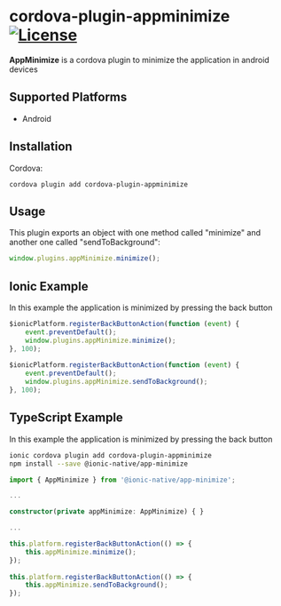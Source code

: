 # cordova-plugin-appminimize [![License](https://img.shields.io/github/license/tomloprod/cordova-plugin-appminimize.svg)](http://www.opensource.org/licenses/mit-license.php)

**AppMinimize** is a cordova plugin to minimize the application in android devices

## Supported Platforms

- Android

## Installation

Cordova:

    cordova plugin add cordova-plugin-appminimize

## Usage

This plugin exports an object with one method called "minimize" and another one called "sendToBackground":

```javascript
window.plugins.appMinimize.minimize();
```

## Ionic Example

In this example the application is minimized by pressing the back button

```javascript
$ionicPlatform.registerBackButtonAction(function (event) {
    event.preventDefault();
    window.plugins.appMinimize.minimize();
}, 100);
  
$ionicPlatform.registerBackButtonAction(function (event) {
    event.preventDefault();
    window.plugins.appMinimize.sendToBackground();
}, 100);
```


## TypeScript Example

In this example the application is minimized by pressing the back button

```bash
ionic cordova plugin add cordova-plugin-appminimize
npm install --save @ionic-native/app-minimize
```

```typescript
import { AppMinimize } from '@ionic-native/app-minimize';

...

constructor(private appMinimize: AppMinimize) { }

...

this.platform.registerBackButtonAction(() => {
    this.appMinimize.minimize();
});
  
this.platform.registerBackButtonAction(() => {
    this.appMinimize.sendToBackground();
});
```
